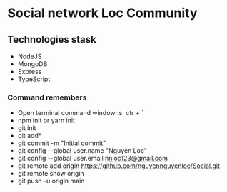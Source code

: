 # Social network Loc Community

## Technologies stask
- NodeJS
- MongoDB
- Express
- TypeScript

### Command remembers
- Open terminal command windowns: ctr + `
- npm init or yarn init
- git init
- git add*
- git commit -m "Initial commit"
- git config --global user.name "Nguyen Loc"
- git config --global user.email nnloc123@gmail.com
- git remote add origin https://github.com/nguyennguyenloc/Social.git
- git remote show origin
- git push -u origin main